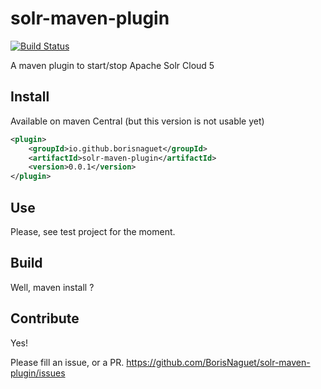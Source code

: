 # solr-maven-plugin

[![Build Status](https://travis-ci.org/BorisNaguet/solr-maven-plugin.svg?branch=master)](https://travis-ci.org/BorisNaguet/solr-maven-plugin)

A maven plugin to start/stop Apache Solr Cloud 5

## Install
Available on maven Central (but this version is not usable yet)
```xml
<plugin>
    <groupId>io.github.borisnaguet</groupId>
    <artifactId>solr-maven-plugin</artifactId>
    <version>0.0.1</version>
</plugin>
```

## Use
Please, see test project for the moment.

## Build
Well, maven install ?

## Contribute
Yes!

Please fill an issue, or a PR.
https://github.com/BorisNaguet/solr-maven-plugin/issues
